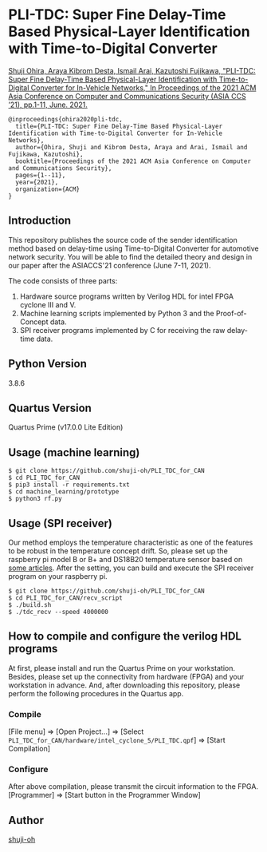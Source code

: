 PLI-TDC: Super Fine Delay-Time Based Physical-Layer Identification with Time-to-Digital Converter
====

[Shuji Ohira, Araya Kibrom Desta, Ismail Arai, Kazutoshi Fujikawa, "PLI-TDC: Super Fine Delay-Time Based Physical-Layer Identification with Time-to-Digital Converter for In-Vehicle Networks," In Proceedings of the 2021 ACM Asia Conference on Computer and Communications Security (ASIA CCS ’21), pp.1-11, June. 2021.]()

```
@inproceedings{ohira2020pli-tdc,
  title={PLI-TDC: Super Fine Delay-Time Based Physical-Layer Identification with Time-to-Digital Converter for In-Vehicle Networks},
  author={Ohira, Shuji and Kibrom Desta, Araya and Arai, Ismail and Fujikawa, Kazutoshi},
  booktitle={Proceedings of the 2021 ACM Asia Conference on Computer and Communications Security},
  pages={1--11},
  year={2021},
  organization={ACM}
}
```

## Introduction

This repository publishes the source code of the sender identification method based on delay-time using Time-to-Digital Converter for automotive network security. You will be able to find the detailed theory and design in our paper after the ASIACCS'21 conference (June 7-11, 2021).  

The code consists of three parts:  

1. Hardware source programs written by Verilog HDL for intel FPGA cyclone III and V.  
2. Machine learning scripts implemented by Python 3 and the Proof-of-Concept data.  
3. SPI receiver programs implemented by C for receiving the raw delay-time data.  

## Python Version

3.8.6  

## Quartus Version

Quartus Prime (v17.0.0 Lite Edition)  

## Usage (machine learning)

```
$ git clone https://github.com/shuji-oh/PLI_TDC_for_CAN  
$ cd PLI_TDC_for_CAN  
$ pip3 install -r requirements.txt  
$ cd machine_learning/prototype  
$ python3 rf.py  
```

## Usage (SPI receiver)
Our method employs the temperature characteristic as one of the features to be robust in the temperature concept drift. So, please set up the raspberry pi model B or B+ and DS18B20 temperature sensor based on [some articles](https://www.circuitbasics.com/raspberry-pi-ds18b20-temperature-sensor-tutorial/). After the setting, you can build and execute the SPI receiver program on your raspberry pi.

```
$ git clone https://github.com/shuji-oh/PLI_TDC_for_CAN  
$ cd PLI_TDC_for_CAN/recv_script  
$ ./build.sh  
$ ./tdc_recv --speed 4000000  
```

## How to compile and configure the verilog HDL programs

At first, please install and run the Quartus Prime on your workstation. Besides, please set up the connectivity from hardware (FPGA) and your workstation in advance. And, after downloading this repository, please perform the following procedures in the Quartus app.  

### Compile  
[File menu] ⇒ [Open Project...] ⇒ [Select `PLI_TDC_for_CAN/hardware/intel_cyclone_5/PLI_TDC.qpf`] ⇒ [Start Compilation]  

### Configure
After above compilation, please transmit the circuit information to the FPGA.  
[Programmer] ⇒ [Start button in the Programmer Window]

## Author

[shuji-oh](https://github.com/shuji-oh)
